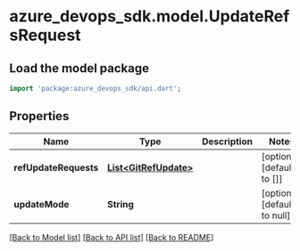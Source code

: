 # azure_devops_sdk.model.UpdateRefsRequest

## Load the model package
```dart
import 'package:azure_devops_sdk/api.dart';
```

## Properties
Name | Type | Description | Notes
------------ | ------------- | ------------- | -------------
**refUpdateRequests** | [**List&lt;GitRefUpdate&gt;**](GitRefUpdate.md) |  | [optional] [default to []]
**updateMode** | **String** |  | [optional] [default to null]

[[Back to Model list]](../README.md#documentation-for-models) [[Back to API list]](../README.md#documentation-for-api-endpoints) [[Back to README]](../README.md)


